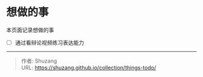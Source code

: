 # 想做的事


本页面记录想做的事

- [ ] 通过看辩论视频练习表达能力



---

> 作者: Shuzang  
> URL: https://shuzang.github.io/collection/things-todo/  

